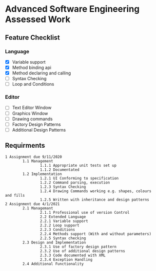 # Advanced Software Engineering Assessed Work

## Feature Checklist
### Language 

- [x] Variable support
- [x] Method binding api
- [x] Method declaring and calling
- [ ] Syntax Checking
- [ ] Loop and Conditions

### Editor

- [ ] Text Editor Window
- [ ] Graphics Window
- [ ] Drawing commands
- [ ] Factory Design Patterns
- [ ] Additional Design Patterns

## Requirments
```
1 Assignment due 9/11/2020  
        1.1 Management  
                1.1.1 Appropriate unit tests set up  
                1.1.2 Documentated  
        1.2 Implementation  
                1.2.1 UI Conforming to specification  
                1.2.2 Command parsing, execution  
                1.2.3 Syntax Checking  
                1.2.4 Drawing Commands working e.g. shapes, colours and fills  
                1.2.5 Written with inheritance and design patterns  
2 Assignment due 4/1/2021
        2.1 Managemant  
                2.1.1 Professional use of version Control  
                2.2 Extended Language  
                2.2.1 Variable support  
                2.2.2 Loop support  
                2.2.3 Conditions  
                2.2.4 Methods support (With and without parameters)  
                2.2.5 Syntax checking  
        2.3 Design and Implementation  
                2.3.1 Use of factory design pattern  
                2.3.2 Use of additional design patterns  
                2.3.3 Code documented with XML  
                2.3.4 Exception Handling  
        2.4 Additional Functionality  
```
